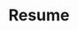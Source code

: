---
layout: resume
title: Resume
permalink: /resume/
description: >
  제가 보고 느끼고 배운 소중한 것들을 기술 블로그에 기록하고 있습니다.
hide_description: true
sidebar: true
order: 5
left_column:
  - work
  - volunteer
  - education
  - awards
  - projects
  - publications
  - references
right_column:
  - languages
  - skills
  - interests
no_language_icons: false
no_skill_icons: false
buttons:
  print: false
  pdf: /assets/[Resume] Geon-Woo LEE - KR.pdf
  # vcf: http://h2vx.com/vcf/<!--url-->
#  json: /assets/resume.json
---